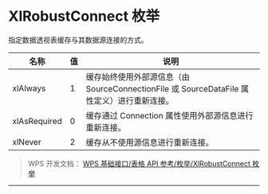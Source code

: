 # XlRobustConnect 枚举

指定数据透视表缓存与其数据源连接的方式。

| 名称         | 值  | 说明                                                                                       |
|--------------|-----|--------------------------------------------------------------------------------------------|
| xlAlways     | 1   | 缓存始终使用外部源信息（由 SourceConnectionFile 或 SourceDataFile 属性定义）进行重新连接。 |
| xlAsRequired | 0   | 缓存通过 Connection 属性使用外部源信息进行重新连接。                                       |
| xlNever      | 2   | 缓存从不使用源信息进行重新连接。                                                           |

> WPS 开发文档： [WPS 基础接口/表格 API 参考/枚举/XlRobustConnect 枚举](https://qn.cache.wpscdn.cn/encs/doc/office_v19/topics/WPS%20%E5%9F%BA%E7%A1%80%E6%8E%A5%E5%8F%A3/%E8%A1%A8%E6%A0%BC%20API%20%E5%8F%82%E8%80%83/%E6%9E%9A%E4%B8%BE/XlRobustConnect%20%E6%9E%9A%E4%B8%BE.html)

------------------------------------------------------------------------
